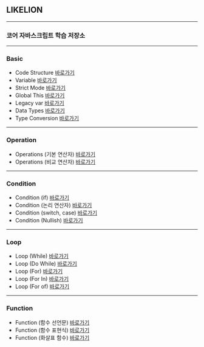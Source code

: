 ## LIKELION
---

### 코어 자바스크립트 학습 저장소
---

### Basic

- Code Structure [바로가기](https://github.com/Bzzzang/core_js/blob/01.core/client/chapter/core/01.codeStructure.js)
- Variable [바로가기](https://github.com/Bzzzang/core_js/blob/01.core/client/chapter/core/02.variable.js)
- Strict Mode [바로가기](https://github.com/Bzzzang/core_js/blob/01.core/client/chapter/core/03.strictMode.js)
- Global This [바로가기](https://github.com/Bzzzang/core_js/blob/01.core/client/chapter/core/04.globalThis.js)
- Legacy var [바로가기](https://github.com/Bzzzang/core_js/blob/01.core/client/chapter/core/05.legacyVar.js)
- Data Types [바로가기](https://github.com/Bzzzang/core_js/blob/01.core/client/chapter/core/06.dataType.js)
- Type Conversion [바로가기](https://github.com/Bzzzang/core_js/blob/01.core/client/chapter/core/07.typeConversion.js)

---

### Operation

- Operations (기본 연산자) [바로가기](https://github.com/Bzzzang/core_js/blob/01.core/client/chapter/core/08-1.operation.js)
- Operations (비교 연산자) [바로가기](https://github.com/Bzzzang/core_js/blob/01.core/client/chapter/core/08-2.operation.js)

---

### Condition

- Condition (if) [바로가기](https://github.com/Bzzzang/core_js/blob/01.core/client/chapter/core/09-1.condition.js)
- Condition (논리 연산자) [바로가기](https://github.com/Bzzzang/core_js/blob/01.core/client/chapter/core/09-2.condition.js)
- Condition (switch, case) [바로가기](https://github.com/Bzzzang/core_js/blob/01.core/client/chapter/core/09-3.condition.js)
- Condition (Nullish) [바로가기](https://github.com/Bzzzang/core_js/blob/01.core/client/chapter/core/09-4.condition.js)

---

### Loop
- Loop (While) [바로가기](https://github.com/Bzzzang/core_js/blob/01.core/client/chapter/core/10-1.loop.js)
- Loop (Do While) [바로가기](https://github.com/Bzzzang/core_js/blob/01.core/client/chapter/core/10-2.loop.js)
- Loop (For) [바로가기](https://github.com/Bzzzang/core_js/blob/01.core/client/chapter/core/10-3.loop.js)
- Loop (For In) [바로가기](https://github.com/Bzzzang/core_js/blob/01.core/client/chapter/core/10-4.loop.js)
- Loop (For of) [바로가기](https://github.com/Bzzzang/core_js/blob/01.core/client/chapter/core/10-5.loop.js)

---

### Function
- Function (함수 선언문) [바로가기](https://github.com/Bzzzang/core_js/blob/01.core/client/chapter/core/11-1.function.js)
- Function (함수 표현식) [바로가기](https://github.com/Bzzzang/core_js/blob/01.core/client/chapter/core/11-2.function.js)
- Function (화살표 함수) [바로가기](https://github.com/Bzzzang/core_js/blob/01.core/client/chapter/core/11-3.function.js)